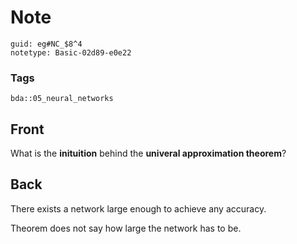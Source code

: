 # Note
```
guid: eg#NC_$8^4
notetype: Basic-02d89-e0e22
```

### Tags
```
bda::05_neural_networks
```

## Front
What is the <b>inituition</b> behind the <b>univeral approximation
theorem</b>?

## Back
There exists a network large enough to achieve any accuracy.

Theorem does not say how large the network has to be.
